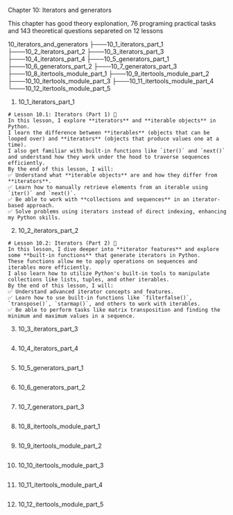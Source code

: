 Chapter 10: Iterators and generators

This chapter has good theory explonation, 76 programing practical tasks and 143 theoretical questions separeted on 12 lessons

10_iterators_and_generators
├───10_1_iterators_part_1
├───10_2_iterators_part_2
├───10_3_iterators_part_3
├───10_4_iterators_part_4
├───10_5_generators_part_1
├───10_6_generators_part_2
├───10_7_generators_part_3
├───10_8_itertools_module_part_1
├───10_9_itertools_module_part_2
├───10_10_itertools_module_part_3
├───10_11_itertools_module_part_4
└───10_12_itertools_module_part_5

1. 10_1_iterators_part_1

```
# Lesson 10.1: Iterators (Part 1) 📝
In this lesson, I explore **iterators** and **iterable objects** in Python.
I learn the difference between **iterables** (objects that can be looped over) and **iterators** (objects that produce values one at a time).
I also get familiar with built-in functions like `iter()` and `next()` and understand how they work under the hood to traverse sequences efficiently.
By the end of this lesson, I will:
✅ Understand what **iterable objects** are and how they differ from **iterators**.
✅ Learn how to manually retrieve elements from an iterable using `iter()` and `next()`.
✅ Be able to work with **collections and sequences** in an iterator-based approach.
✅ Solve problems using iterators instead of direct indexing, enhancing my Python skills.
```

2. 10_2_iterators_part_2

```
# Lesson 10.2: Iterators (Part 2) 📝
In this lesson, I dive deeper into **iterator features** and explore some **built-in functions** that generate iterators in Python.
These functions allow me to apply operations on sequences and iterables more efficiently.
I also learn how to utilize Python's built-in tools to manipulate collections like lists, tuples, and other iterables.
By the end of this lesson, I will:
✅ Understand advanced iterator concepts and features.
✅ Learn how to use built-in functions like `filterfalse()`, `transpose()`, `starmap()`, and others to work with iterables.
✅ Be able to perform tasks like matrix transposition and finding the minimum and maximum values in a sequence.
```

3. 10_3_iterators_part_3

```

```

4. 10_4_iterators_part_4

```

```

5. 10_5_generators_part_1

```

```

6. 10_6_generators_part_2

```

```

7. 10_7_generators_part_3

```

```

8. 10_8_itertools_module_part_1

```

```

9. 10_9_itertools_module_part_2

```

```

10. 10_10_itertools_module_part_3

```

```

11. 10_11_itertools_module_part_4

```

```

12. 10_12_itertools_module_part_5

```

```
